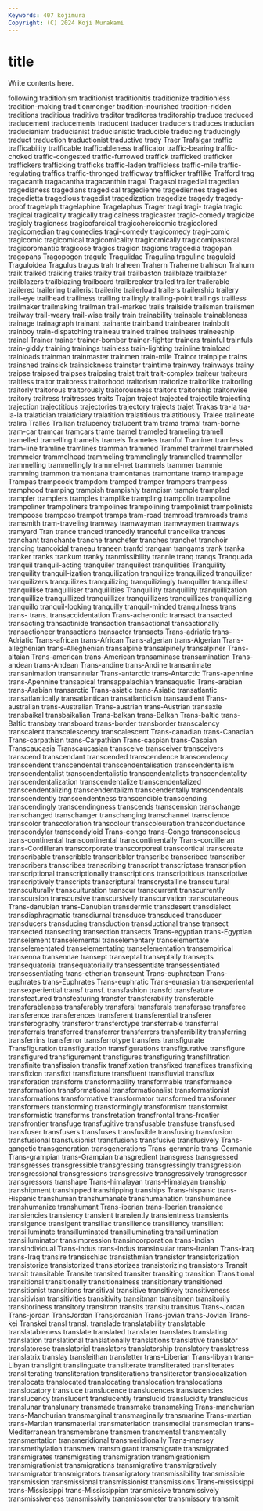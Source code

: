 ```yaml
---
Keywords: 407 kojimura
Copyright: (C) 2024 Koji Murakami
---
```


# title

Write contents here.



following traditionism
traditionist traditionitis traditionize traditionless tradition-making traditionmonger tradition-nourished tradition-ridden traditions traditious
traditive traditor traditores traditorship traduce traduced traducement traducements traducent traducer
traducers traduces traducian traducianism traducianist traducianistic traducible traducing traducingly traduct
traduction traductionist traductive trady Traer Trafalgar traffic trafficability trafficable trafficableness
trafficator traffic-bearing traffic-choked traffic-congested traffic-furrowed traffick trafficked trafficker traffickers trafficking
trafficks traffic-laden trafficless traffic-mile traffic-regulating traffics traffic-thronged trafficway trafflicker trafflike
Trafford trag tragacanth tragacantha tragacanthin tragal Tragasol tragedial tragedian tragedianess
tragedians tragedical tragedienne tragediennes tragedies tragedietta tragedious tragedist tragedization tragedize
tragedy tragedy-proof tragelaph tragelaphine Tragelaphus Trager tragi tragi- tragia tragic
tragical tragicality tragically tragicalness tragicaster tragic-comedy tragicize tragicly tragicness tragicofarcical
tragicoheroicomic tragicolored tragicomedian tragicomedies tragi-comedy tragicomedy tragi-comic tragicomic tragicomical tragicomicality
tragicomically tragicomipastoral tragicoromantic tragicose tragics tragion tragions tragoedia tragopan tragopans
Tragopogon tragule Tragulidae Tragulina traguline traguloid Traguloidea Tragulus tragus trah
traheen Trahern Traherne trahison Trahurn traik traiked traiking traiks traiky
trail trailbaston trailblaze trailblazer trailblazers trailblazing trailboard trailbreaker trailed trailer
trailerable trailered trailering trailerist trailerite trailerload trailers trailership trailery trail-eye
trailhead trailiness trailing trailingly trailing-point trailings trailless trailmaker trailmaking trailman
trail-marked trails trailside trailsman trailsmen trailway trail-weary trail-wise traily train
trainability trainable trainableness trainage trainagraph trainant trainante trainband trainbearer trainbolt
trainboy train-dispatching traineau trained trainee trainees traineeship trainel Trainer trainer
trainer-bomber trainer-fighter trainers trainful trainfuls train-giddy training trainings trainless train-lighting
trainline trainload trainloads trainman trainmaster trainmen train-mile Trainor trainpipe trains
trainshed trainsick trainsickness trainster traintime trainway trainways trainy traipse traipsed
traipses traipsing traist trait trait-complex traiteur traiteurs traitless traitor traitoress
traitorhood traitorism traitorize traitorlike traitorling traitorly traitorous traitorously traitorousness traitors
traitorship traitorwise traitory traitress traitresses traits Trajan traject trajected trajectile
trajecting trajection trajectitious trajectories trajectory trajects trajet Trakas tra-la tra-la-la
tralatician tralaticiary tralatition tralatitious tralatitiously Tralee tralineate tralira Tralles Trallian
tralucency tralucent tram trama tramal tram-borne tram-car tramcar tramcars trame
tramel trameled trameling tramell tramelled tramelling tramells tramels Trametes tramful
Traminer tramless tram-line tramline tramlines tramman trammed Trammel trammel trammeled
trammeler trammelhead trammeling trammelingly trammelled trammeller trammelling trammellingly trammel-net trammels
trammer trammie tramming trammon tramontana tramontanas tramontane tramp trampage Trampas
trampcock trampdom tramped tramper trampers trampess tramphood tramping trampish trampishly
trampism trample trampled trampler tramplers tramples tramplike trampling trampolin trampoline
trampoliner trampoliners trampolines trampolining trampolinist trampolinists trampoose tramposo trampot tramps
tram-road tramroad tramroads trams tramsmith tram-traveling tramway tramwayman tramwaymen tramways
tramyard Tran trance tranced trancedly tranceful trancelike trances tranchant tranchante
tranche tranchefer tranches tranchet tranchoir trancing trancoidal traneau traneen tranfd
trangam trangams trank tranka tranker tranks trankum tranky tranmissibility trannie
tranq tranqs Tranquada tranquil tranquil-acting tranquiler tranquilest tranquilities Tranquility tranquility
tranquil-ization tranquilization tranquilize tranquilized tranquilizer tranquilizers tranquilizes tranquilizing tranquilizingly tranquiller
tranquillest tranquillise tranquilliser tranquillities Tranquillity tranquillity tranquillization tranquillize tranquillized tranquillizer
tranquillizers tranquillizes tranquillizing tranquillo tranquil-looking tranquilly tranquil-minded tranquilness trans trans-
trans. transaccidentation Trans-acherontic transact transacted transacting transactinide transaction transactional transactionally
transactioneer transactions transactor transacts Trans-adriatic trans-Adriatic Trans-african trans-African Trans-algerian trans-Algerian
Trans-alleghenian trans-Alleghenian transalpine transalpinely transalpiner Trans-altaian Trans-american trans-American transaminase transamination
Trans-andean trans-Andean Trans-andine trans-Andine transanimate transanimation transannular Trans-antarctic trans-Antarctic Trans-apennine
trans-Apennine transapical transappalachian transaquatic Trans-arabian trans-Arabian transarctic Trans-asiatic trans-Asiatic transatlantic
transatlantically transatlantican transatlanticism transaudient Trans-australian trans-Australian Trans-austrian trans-Austrian transaxle transbaikal
transbaikalian Trans-balkan trans-Balkan Trans-baltic trans-Baltic transbay transboard trans-border transborder transcalency
transcalent transcalescency transcalescent Trans-canadian trans-Canadian Trans-carpathian trans-Carpathian Trans-caspian trans-Caspian Transcaucasia
Transcaucasian transceive transceiver transceivers transcend transcendant transcended transcendence transcendency transcendent
transcendental transcendentalisation transcendentalism transcendentalist transcendentalistic transcendentalists transcendentality transcendentalization transcendentalize transcendentalized
transcendentalizing transcendentalizm transcendentally transcendentals transcendently transcendentness transcendible transcending transcendingly transcendingness
transcends transcension transchange transchanged transchanger transchanging transchannel transcience transcolor transcoloration
transcolour transcolouration transconductance transcondylar transcondyloid Trans-congo trans-Congo transconscious trans-continental transcontinental
transcontinentally Trans-cordilleran trans-Cordilleran transcorporate transcorporeal transcortical transcreate transcribable transcribble transcribbler
transcribe transcribed transcriber transcribers transcribes transcribing transcript transcriptase transcription transcriptional
transcriptionally transcriptions transcriptitious transcriptive transcriptively transcripts transcriptural transcrystalline transcultural transculturally
transculturation transcur transcurrent transcurrently transcursion transcursive transcursively transcurvation transcutaneous Trans-danubian
trans-Danubian transdermic transdesert transdialect transdiaphragmatic transdiurnal transduce transduced transducer transducers
transducing transduction transductional transe transect transected transecting transection transects Trans-egyptian
trans-Egyptian transelement transelemental transelementary transelementate transelementated transelementating transelementation transempirical transenna
transennae transept transeptal transeptally transepts transequatorial transequatorially transessentiate transessentiated transessentiating
trans-etherian transeunt Trans-euphratean Trans-euphrates trans-Euphrates Trans-euphratic Trans-eurasian transexperiental transexperiential transf
transf. transfashion transfd transfeature transfeatured transfeaturing transfer transferability transferable transferableness
transferably transferal transferals transferase transferee transference transferences transferent transferential transferer
transferography transferor transferotype transferrable transferral transferrals transferred transferrer transferrers transferribility
transferring transferrins transferror transferrotype transfers transfigurate Transfiguration transfiguration transfigurations transfigurative
transfigure transfigured transfigurement transfigures transfiguring transfiltration transfinite transfission transfix transfixation
transfixed transfixes transfixing transfixion transfixt transfixture transfluent transfluvial transflux transforation
transform transformability transformable transformance transformation transformational transformationalist transformationist transformations transformative
transformator transformed transformer transformers transforming transformingly transformism transformist transformistic transforms
transfretation transfrontal trans-frontier transfrontier transfuge transfugitive transfusable transfuse transfused transfuser
transfusers transfuses transfusible transfusing transfusion transfusional transfusionist transfusions transfusive transfusively
Trans-gangetic transgeneration transgenerations Trans-germanic trans-Germanic Trans-grampian trans-Grampian transgredient transgress transgressed
transgresses transgressible transgressing transgressingly transgression transgressional transgressions transgressive transgressively transgressor
transgressors transhape Trans-himalayan trans-Himalayan tranship transhipment transhipped transhipping tranships Trans-hispanic
trans-Hispanic transhuman transhumanate transhumanation transhumance transhumanize transhumant Trans-iberian trans-Iberian transience
transiencies transiency transient transiently transientness transients transigence transigent transiliac transilience
transiliency transilient transilluminate transilluminated transilluminating transillumination transilluminator transimpression transincorporation trans-Indian
transindividual Trans-indus trans-Indus transinsular trans-Iranian Trans-iraq trans-Iraq transire transischiac transisthmian
transistor transistorization transistorize transistorized transistorizes transistorizing transistors Transit transit transitable
Transite transited transiter transiting transition Transitional transitional transitionally transitionalness transitionary
transitioned transitionist transitions transitival transitive transitively transitiveness transitivism transitivities transitivity
transitman transitmen transitorily transitoriness transitory transitron transits transitu transitus Trans-Jordan
Trans-jordan TransJordan Transjordanian Trans-jovian trans-Jovian Trans-kei Transkei transl transl. translade
translatability translatable translatableness translate translated translater translates translating translation translational
translationally translations translative translator translatorese translatorial translators translatorship translatory translatress
translatrix translay transleithan transletter trans-Liberian Trans-libyan trans-Libyan translight translinguate transliterate
transliterated transliterates transliterating transliteration transliterations transliterator translocalization translocate translocated translocating
translocation translocations translocatory transluce translucence translucences translucencies translucency translucent translucently
translucid translucidity translucidus translunar translunary transmade transmake transmaking Trans-manchurian trans-Manchurian
transmarginal transmarginally transmarine Trans-martian trans-Martian transmaterial transmateriation transmedial transmedian trans-Mediterranean
transmembrane transmen transmental transmentally transmentation transmeridional transmeridionally Trans-mersey transmethylation transmew
transmigrant transmigrate transmigrated transmigrates transmigrating transmigration transmigrationism transmigrationist transmigrations transmigrative
transmigratively transmigrator transmigrators transmigratory transmissibility transmissible transmission transmissional transmissionist transmissions
Trans-mississippi trans-Mississippi trans-Mississippian transmissive transmissively transmissiveness transmissivity transmissometer transmissory transmit
